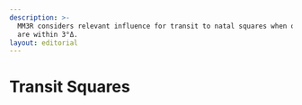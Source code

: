 ```yaml
---
description: >-
  MM3R considers relevant influence for transit to natal squares when objects
  are within 3°Δ.
layout: editorial
---
```


# Transit Squares

